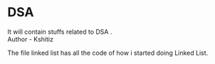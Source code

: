 # DSA
It will contain stuffs related to DSA .
<br>
Author - Kshitiz


The file linked list has all the code of how i started doing Linked List.
